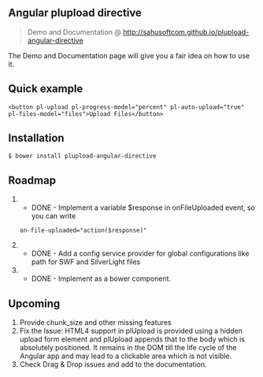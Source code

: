 Angular plupload directive
--------------------------
> Demo and Documentation @ http://sahusoftcom.github.io/plupload-angular-directive

The Demo and Documentation page will give you a fair idea on how to use it.

Quick example
-------------

```
<button pl-upload pl-progress-model="percent" pl-auto-upload="true" pl-files-model="files">Upload Files</button>
```

Installation
------------
```
$ bower install plupload-angular-directive
```


Roadmap
--------
1. - DONE - Implement a variable $response in onFileUploaded event, so you can write

   ```
   on-file-uploaded="action($response)"
   ```

2. - DONE - Add a config service provider for global configurations like path for SWF and SilverLight files
3. - DONE - Implement as a bower component.

Upcoming
--------
1. Provide chunk_size and other missing features
2. Fix the Issue: HTML4 support in plUpload is provided using a hidden upload form element and plUpload appends that to the body which is absolutely positioned. It remains in the DOM till the life cycle of the Angular app and may lead to a clickable area which is not visible.
3. Check Drag & Drop issues and add to the documentation.